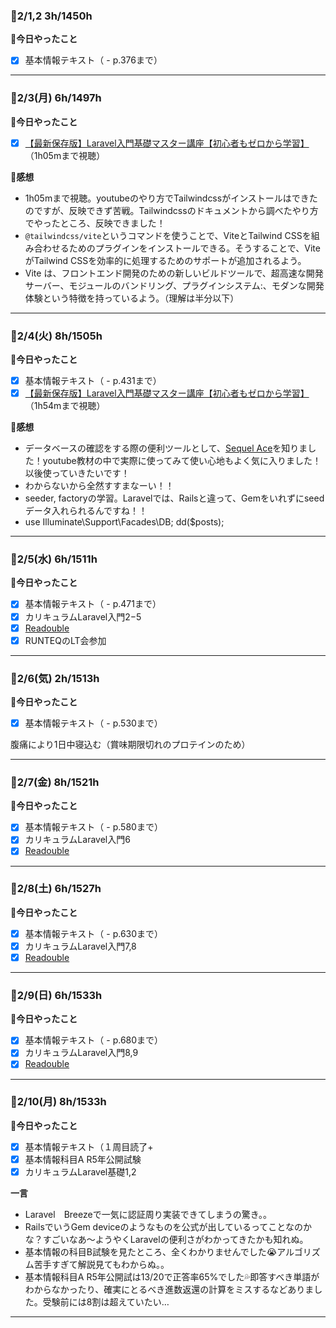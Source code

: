 ### 🍓2/1,2  3h/1450h
**🐰今日やったこと**
- [x] 基本情報テキスト（ - p.376まで）
***
### 🍓2/3(月) 6h/1497h
**🐰今日やったこと**
- [x] [【最新保存版】Laravel入門基礎マスター講座【初心者もゼロから学習】
](https://www.youtube.com/watch?v=SXjrlVs5Tnk)（1h05mまで視聴）

**🐣感想**

- 1h05mまで視聴。youtubeのやり方でTailwindcssがインストールはできたのですが、反映できず苦戦。Tailwindcssのドキュメントから調べたやり方でやったところ、反映できました！
- `@tailwindcss/vite`というコマンドを使うことで、ViteとTailwind CSSを組み合わせるためのプラグインをインストールできる。そうすることで、ViteがTailwind CSSを効率的に処理するためのサポートが追加されるよう。
- Vite は、フロントエンド開発のための新しいビルドツールで、超高速な開発サーバー、モジュールのバンドリング、プラグインシステム:、モダンな開発体験という特徴を持っているよう。（理解は半分以下）
***
### 🍓2/4(火) 8h/1505h
**🐰今日やったこと**
- [x] 基本情報テキスト（ - p.431まで）
- [x] [【最新保存版】Laravel入門基礎マスター講座【初心者もゼロから学習】
](https://www.youtube.com/watch?v=SXjrlVs5Tnk)（1h54mまで視聴）

**🐣感想**

- データベースの確認をする際の便利ツールとして、[Sequel Ace](https://apps.apple.com/us/app/sequel-ace/id1518036000?ls=1)を知りました！youtube教材の中で実際に使ってみて使い心地もよく気に入りました！以後使っていきたいです！
- わからないから全然すすまなーい！！
- seeder, factoryの学習。Laravelでは、Railsと違って、Gemをいれずにseedデータ入れられるんですね！！
- use Illuminate\Support\Facades\DB; dd($posts);

***
### 🍓2/5(水) 6h/1511h
**🐰今日やったこと**
- [x] 基本情報テキスト（ - p.471まで）
- [x] カリキュラムLaravel入門2−5
- [x] [Readouble](https://readouble.com)
- [x] RUNTEQのLT会参加

***
### 🍓2/6(気) 2h/1513h
**🐰今日やったこと**
- [x] 基本情報テキスト（ - p.530まで）

腹痛により1日中寝込む（賞味期限切れのプロテインのため）

***
### 🍓2/7(金) 8h/1521h
**🐰今日やったこと**
- [x] 基本情報テキスト（ - p.580まで）
- [x] カリキュラムLaravel入門6
- [x] [Readouble](https://readouble.com)
***
### 🍓2/8(土) 6h/1527h
**🐰今日やったこと**
- [x] 基本情報テキスト（ - p.630まで）
- [x] カリキュラムLaravel入門7,8
- [x] [Readouble](https://readouble.com)
***
### 🍓2/9(日) 6h/1533h
**🐰今日やったこと**
- [x] 基本情報テキスト（ - p.680まで）
- [x] カリキュラムLaravel入門8,9
- [x] [Readouble](https://readouble.com)
***
### 🍓2/10(月) 8h/1533h
**🐰今日やったこと**
- [x] 基本情報テキスト（１周目読了+
- [x] 基本情報科目A R5年公開試験
- [x] カリキュラムLaravel基礎1,2

**一言**
- Laravel　Breezeで一気に認証周り実装できてしまうの驚き。。
- RailsでいうGem deviceのようなものを公式が出しているってことなのかな？すごいなあ〜ようやくLaravelの便利さがわかってきたかも知れぬ。
- 基本情報の科目B試験を見たところ、全くわかりませんでした😭アルゴリズム苦手すぎて解説見てもわからぬ。。
- 基本情報科目A R5年公開試は13/20で正答率65%でした💦即答すべき単語がわからなかったり、確実にとるべき進数返還の計算をミスするなどありました。受験前には8割は超えていたい…
***
